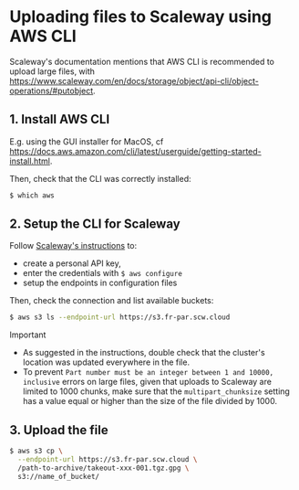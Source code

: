 # Uploading files to Scaleway using AWS CLI

Scaleway's documentation mentions that AWS CLI is recommended to upload large files, with https://www.scaleway.com/en/docs/storage/object/api-cli/object-operations/#putobject.

## 1. Install AWS CLI

E.g. using the GUI installer for MacOS, cf https://docs.aws.amazon.com/cli/latest/userguide/getting-started-install.html.

Then, check that the CLI was correctly installed:

```sh
$ which aws
```

## 2. Setup the CLI for Scaleway

Follow [Scaleway's instructions](https://www.scaleway.com/en/docs/storage/object/api-cli/object-storage-aws-cli/#how-to-install-the-aws-cli) to:
- create a personal API key,
- enter the credentials with `$ aws configure`
- setup the endpoints in configuration files

Then, check the connection and list available buckets:

```sh
$ aws s3 ls --endpoint-url https://s3.fr-par.scw.cloud
```

> [!IMPORTANT]
> - As suggested in the instructions, double check that the cluster's location was updated everywhere in the file.
> - To prevent `Part number must be an integer between 1 and 10000, inclusive` errors on large files, given that uploads to Scaleway are limited to 1000 chunks, make sure that the `multipart_chunksize` setting has a value equal or higher than the size of the file divided by 1000.

## 3. Upload the file

```sh
$ aws s3 cp \
  --endpoint-url https://s3.fr-par.scw.cloud \
  /path-to-archive/takeout-xxx-001.tgz.gpg \
  s3://name_of_bucket/
```
